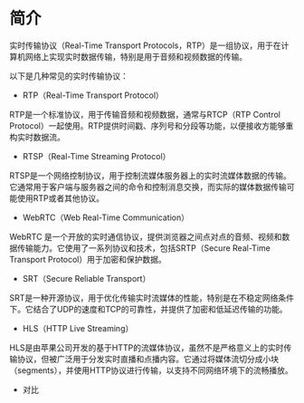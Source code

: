 # 简介

实时传输协议（Real-Time Transport Protocols，RTP）是一组协议，用于在计算机网络上实现实时数据传输，特别是用于音频和视频数据的传输。

以下是几种常见的实时传输协议：

- RTP（Real-Time Transport Protocol）

RTP是一个标准协议，用于传输音频和视频数据，通常与RTCP（RTP Control Protocol）一起使用。RTP提供时间戳、序列号和分段等功能，以便接收方能够重构实时数据流。

- RTSP（Real-Time Streaming Protocol）

RTSP是一个网络控制协议，用于控制流媒体服务器上的实时流媒体数据的传输。它通常用于客户端与服务器之间的命令和控制消息交换，而实际的媒体数据传输可能使用RTP或者其他协议。

- WebRTC（Web Real-Time Communication）

WebRTC 是一个开放的实时通信协议，提供浏览器之间点对点的音频、视频和数据传输能力。它使用了一系列协议和技术，包括SRTP（Secure Real-Time Transport Protocol）用于加密和保护数据。

- SRT（Secure Reliable Transport）

SRT是一种开源协议，用于优化传输实时流媒体的性能，特别是在不稳定网络条件下。它结合了UDP的速度和TCP的可靠性，并提供了加密和低延迟传输的功能。

- HLS（HTTP Live Streaming）

HLS是由苹果公司开发的基于HTTP的流媒体协议，虽然不是严格意义上的实时传输协议，但被广泛用于分发实时直播和点播内容。它通过将媒体流切分成小块（segments），并使用HTTP协议进行传输，以支持不同网络环境下的流畅播放。

- 对比





